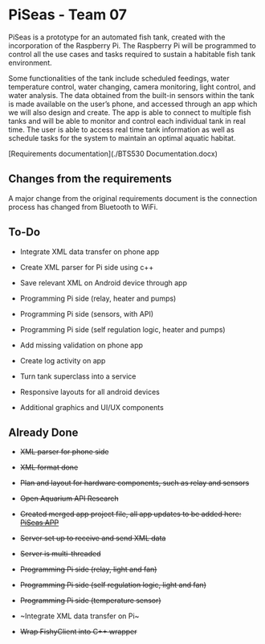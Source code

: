# PiSeas - Team 07

PiSeas is a prototype for an automated fish tank, created with the incorporation of the Raspberry Pi. The Raspberry Pi will be programmed to control all the use cases and tasks required to sustain a habitable fish tank environment. 

Some functionalities of the tank include scheduled feedings, water temperature control, water changing, camera monitoring, light control, and water analysis. The data obtained from the built-in sensors within the tank is made available on the user’s phone, and accessed through an app which we will also design and create. The app is able to connect to multiple fish tanks and will be able to monitor and control each individual tank in real time. The user is able to access real time tank information as well as schedule tasks for the system to maintain an optimal aquatic habitat. 

[Requirements documentation](./BTS530 Documentation.docx)

## Changes from the requirements 
A major change from the original requirements document is the connection process has changed from Bluetooth to WiFi. 


## To-Do
* Integrate XML data transfer on phone app

* Create XML parser for Pi side using c++ 
* Save relevant XML on Android device through app  

* Programming Pi side (relay, heater and pumps)
* Programming Pi side (sensors, with API)
* Programming Pi side (self regulation logic, heater and pumps)  

* Add missing validation on phone app   
* Create log activity on app
* Turn tank superclass into a service 
* Responsive layouts for all android devices 
* Additional graphics and UI/UX components


## Already Done
* ~~XML parser for phone side~~
* ~~XML format done~~  

* ~~Plan and layout for hardware components, such as relay and sensors~~
* ~~Open Aquarium API Research~~  

* ~~Created merged app project file, all app updates to be added here: [PiSeas APP](./PiSeas-AndroidAPP)~~  

* ~~Server set up to receive and send XML data~~
* ~~Server is multi-threaded~~
* ~~Programming Pi side (relay, light and fan)~~
* ~~Programming Pi side (self regulation logic, light and fan)~~
* ~~Programming Pi side (temperature sensor)~~
* ~Integrate XML data transfer on Pi~  

* ~~Wrap FishyClient into C++ wrapper~~  
